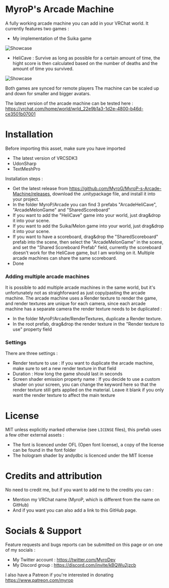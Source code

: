 # MyroP's Arcade Machine

A fully working arcade machine you can add in your VRChat world.
It currently features two games :

- My implementation of the Suika game

![Showcase](https://github.com/MyroG/MyroP-s-Arcade-Machine/blob/master/Doc/fruit.gif)

- HeliCave : Survive as long as possible for a certain amount of time, the hight score is then calculated based on the number of deaths and the amount of time you survived.

![Showcase](https://github.com/MyroG/MyroP-s-Arcade-Machine/blob/master/Doc/heli.gif)

Both games are synced for remote players
The machine can be scaled up and down for smaller and bigger avatars.

The latest version of the arcade machine can be tested here : https://vrchat.com/home/world/wrld_22e9b1a3-1d2e-4800-b46d-ce3501b07001

# Installation

Before importing this asset, make sure you have imported
- The latest version of VRCSDK3
- UdonSharp
- TextMeshPro

Installation steps :
- Get the latest release from https://github.com/MyroG/MyroP-s-Arcade-Machine/releases, download the .unitypackage file, and install it into your project.
- In the folder MyroP/Arcade you can find 3 prefabs "ArcadeHeliCave", "ArcadeMelonGame" and "SharedScoreboard"
- If you want to add the "HeliCave" game into your world, just drag&drop it into your scene.
- If you want to add the Suika/Melon game into your world, just drag&drop it into your scene.
- If you want to have a scoreboard, drag&drop the "SharedScoreboard" prefab into the scene, then select the "ArcadeMelonGame" in the scene, and set the "Shared Scoreboard Prefab" field, currently the scoreboard doesn't work for the HeliCave game, but I am working on it. Multiple arcade machines can share the same scoreboard.
- Done

### Adding multiple arcade machines

It is possible to add multiple arcade machines in the same world, but it's unfortunately not as straighforward as just copy/pasting the arcade machine.
The arcade machine uses a Render texture to render the game, and render textures are unique for each camera, since each arcade machine has a separate camera the render texture needs to be duplicated :
- In the folder MyroP/Arcade/RenderTextures, duplicate a Render texture.
- In the root prefab, drag&drop the render texture in the "Render texture to use" property field

### Settings

There are three settings :
- Render texture to use : If you want to duplicate the arcade machine, make sure to set a new render texture in that field
- Duration : How long the game should last in seconds
- Screen shader emission property name : If you decide to use a custom shader on your screen, you can change the keyword here so that the render texture still gets applied on the material. Leave it blank if you only want the render texture to affect the main texture

# License

MIT unless explicitly marked otherwise (see `LICENSE` files), this prefab uses a few other external assets :
- The font is licenced under OFL (Open font license), a copy of the license can be found in the font folder
- The hologram shader by andydbc is licenced under the MIT license

# Credits and attribution

No need to credit me, but if you want to add me to the credits you can :
- Mention my VRChat name (MyroP, which is different from the name on GitHub)
- And if you want you can also add a link to this GitHub page.

# Socials & Support

Feature requests and bugs reports can be submitted on this page or on one of my socials :
- My Twitter account : https://twitter.com/MyroDev
- My Discord group : https://discord.com/invite/kBQWu2jzcb

I also have a Patreon if you're interested in donating https://www.patreon.com/myrop
